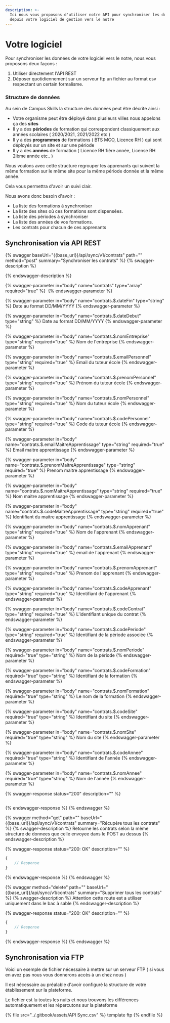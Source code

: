 ```yaml
---
description: >-
  Ici nous vous proposons d'utiliser notre API pour synchroniser les données
  depuis votre logiciel de gestion vers le notre
---
```


# Votre logiciel

Pour synchroniser les données de votre logiciel vers le notre, nous vous proposons deux façons :

1. Utiliser directement l'API REST
2. Déposer quotidiennement sur un serveur ftp un fichier au format csv respectant un certain formalisme.

### Structure de données

Au sein de Campus Skills la structure des données peut être décrite ainsi :

* Votre organisme peut être déployé dans plusieurs villes nous appelons ça des **sites**&#x20;
* Il y a des **périodes** de formation qui correspondent classiquement aux années scolaires ( 2020/2021, 2021/2022 etc )
* Il y a des **programmes** de formations ( BTS MCO, Licence RH ) qui sont déployés sur un site et sur une période
* Il y a des **années** de formation ( Licence RH 1ière année, License RH 2ième année etc.. )

Nous voulons avec cette structure regrouper les apprenants qui suivent la même formation sur le même site pour la même période donnée et la même année.

Cela vous permettra d'avoir un suivi clair.

Nous avons donc besoin d'avoir :

* La liste des formations à synchroniser
* La liste des sites où ces formations sont dispensées.
* La liste des périodes à synchroniser
* La liste des années de vos formations.
* Les contrats pour chacun de ces apprenants

## Synchronisation via API REST

{% swagger baseUrl="{{base_url}}/api/sync/v1/contrats" path="" method="post" summary="Synchroniser les contrats" %}
{% swagger-description %}

{% endswagger-description %}

{% swagger-parameter in="body" name="contrats" type="array" required="true" %}
​
{% endswagger-parameter %}

{% swagger-parameter in="body" name="contrats.$.dateFin" type="string" %}
Date au format DD/MM/YYYY
{% endswagger-parameter %}

{% swagger-parameter in="body" name="contrats.$.dateDebut" type="string" %}
Date au format DD/MM/YYYY
{% endswagger-parameter %}

{% swagger-parameter in="body" name="contrats.$.nomEntreprise" type="string" required="true" %}
Nom de l'entreprise 
{% endswagger-parameter %}

{% swagger-parameter in="body" name="contrats.$.emailPersonnel" type="string" required="true" %}
Email du tuteur école
{% endswagger-parameter %}

{% swagger-parameter in="body" name="contrats.$.prenomPersonnel" type="string" required="true" %}
Prénom du tuteur école
{% endswagger-parameter %}

{% swagger-parameter in="body" name="contrats.$.nomPersonnel" type="string" required="true" %}
Nom du tuteur école
{% endswagger-parameter %}

{% swagger-parameter in="body" name="contrats.$.codePersonnel" type="string" required="true" %}
Code du tuteur école
{% endswagger-parameter %}

{% swagger-parameter in="body" name="contrats.$.emailMaitreApprentissage" type="string" required="true" %}
Email maitre apprentissage
{% endswagger-parameter %}

{% swagger-parameter in="body" name="contrats.$.prenomMaitreApprentissage" type="string" required="true" %}
Prenom maitre apprentissage
{% endswagger-parameter %}

{% swagger-parameter in="body" name="contrats.$.nomMaitreApprentissage" type="string" required="true" %}
Nom maitre apprentissage
{% endswagger-parameter %}

{% swagger-parameter in="body" name="contrats.$.codeMaitreApprentissage" type="string" required="true" %}
Identifiant du maitre apprentissage
{% endswagger-parameter %}

{% swagger-parameter in="body" name="contrats.$.nomApprenant" type="string" required="true" %}
Nom de l'apprenant
{% endswagger-parameter %}

{% swagger-parameter in="body" name="contrats.$.emailApprenant" type="string" required="true" %}
email de l'apprenant
{% endswagger-parameter %}

{% swagger-parameter in="body" name="contrats.$.prenomApprenant" type="string" required="true" %}
Prenom de l'apprenant
{% endswagger-parameter %}

{% swagger-parameter in="body" name="contrats.$.codeApprenant" type="string" required="true" %}
Identifiant de l'apprenant
{% endswagger-parameter %}

{% swagger-parameter in="body" name="contrats.$.codeContrat" type="string" required="true" %}
L'identifiant unique du contrat 
{% endswagger-parameter %}

{% swagger-parameter in="body" name="contrats.$.codePeriode" type="string" required="true" %}
Identifiant de la période associée
{% endswagger-parameter %}

{% swagger-parameter in="body" name="contrats.$.nomPeriode" required="true" type="string" %}
Nom de la période
{% endswagger-parameter %}

{% swagger-parameter in="body" name="contrats.$.codeFormation" required="true" type="string" %}
Identifiant de la formation
{% endswagger-parameter %}

{% swagger-parameter in="body" name="contrats.$.nomFormation" required="true" type="string" %}
Le nom de la formation
{% endswagger-parameter %}

{% swagger-parameter in="body" name="contrats.$.codeSite" required="true" type="string" %}
Identifiant du site
{% endswagger-parameter %}

{% swagger-parameter in="body" name="contrats.$.nomSite" required="true" type="string" %}
Nom du site
{% endswagger-parameter %}

{% swagger-parameter in="body" name="contrats.$.codeAnnee" required="true" type="string" %}
Identifiant de l'année
{% endswagger-parameter %}

{% swagger-parameter in="body" name="contrats.$.nomAnnee" required="true" type="string" %}
Nom de l'année
{% endswagger-parameter %}

{% swagger-response status="200" description="" %}
```
```
{% endswagger-response %}
{% endswagger %}

{% swagger method="get" path="" baseUrl="{{base_url}}/api/sync/v1/contrats" summary="Récupère tous les contrats" %}
{% swagger-description %}
Retourne les contrats selon la même structure de donnees que celle envoyee dans le POST au dessus
{% endswagger-description %}

{% swagger-response status="200: OK" description="" %}
```javascript
{
    // Response
}
```
{% endswagger-response %}
{% endswagger %}

{% swagger method="delete" path="" baseUrl="{{base_url}}/api/sync/v1/contrats" summary="Supprimer tous les contrats" %}
{% swagger-description %}
Attention cette route est a utiliser uniquement dans le bac à sable
{% endswagger-description %}

{% swagger-response status="200: OK" description="" %}
```javascript
{
    // Response
}
```
{% endswagger-response %}
{% endswagger %}

## Synchronisation via FTP

Voici un exemple de fichier nécessaire à mettre sur un serveur FTP ( si vous en avez pas nous vous donnerons accès à un chez nous )

Il est nécessaire au préalable d'avoir configuré la structure de votre établissement sur la plateforme.

Le fichier est lu toutes les nuits et nous trouvons les différences automatiquement et les répercutons sur la plateforme

{% file src="../.gitbook/assets/API Sync.csv" %}
template ftp
{% endfile %}
